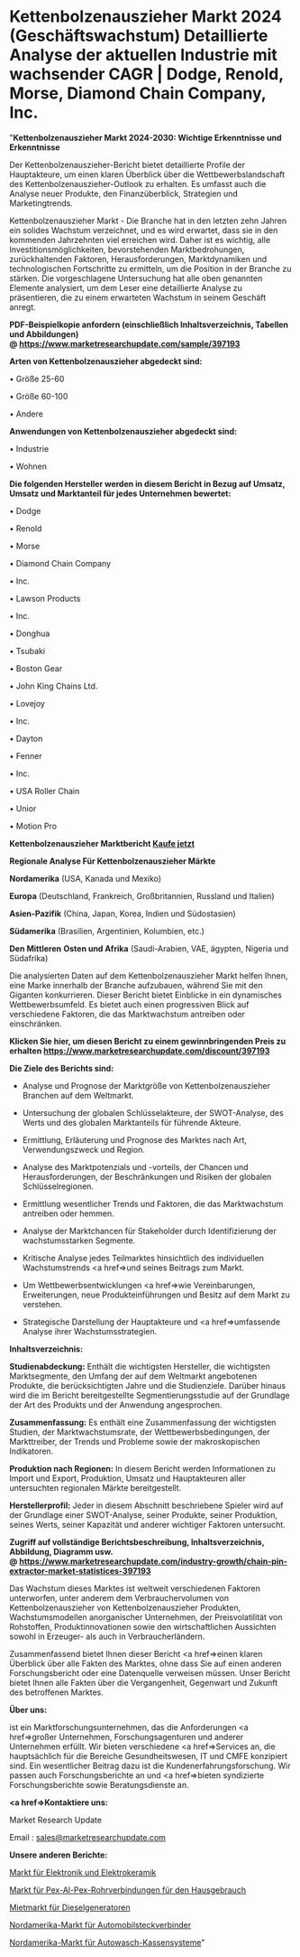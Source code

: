 # Kettenbolzenauszieher Markt 2024 (Geschäftswachstum) Detaillierte Analyse der aktuellen Industrie mit wachsender CAGR | Dodge, Renold, Morse, Diamond Chain Company, Inc.

"<strong>Kettenbolzenauszieher Markt 2024-2030: Wichtige Erkenntnisse und Erkenntnisse</strong>

Der Kettenbolzenauszieher-Bericht bietet detaillierte Profile der Hauptakteure, um einen klaren Überblick über die Wettbewerbslandschaft des Kettenbolzenauszieher-Outlook zu erhalten. Es umfasst auch die Analyse neuer Produkte, den Finanzüberblick, Strategien und Marketingtrends.

Kettenbolzenauszieher Markt - Die Branche hat in den letzten zehn Jahren ein solides Wachstum verzeichnet, und es wird erwartet, dass sie in den kommenden Jahrzehnten viel erreichen wird. Daher ist es wichtig, alle Investitionsmöglichkeiten, bevorstehenden Marktbedrohungen, zurückhaltenden Faktoren, Herausforderungen, Marktdynamiken und technologischen Fortschritte zu ermitteln, um die Position in der Branche zu stärken. Die vorgeschlagene Untersuchung hat alle oben genannten Elemente analysiert, um dem Leser eine detaillierte Analyse zu präsentieren, die zu einem erwarteten Wachstum in seinem Geschäft anregt.

<strong><b>PDF-Beispielkopie anfordern (einschließlich Inhaltsverzeichnis, Tabellen und Abbildungen) @ </b></strong><strong><a href=https://www.marketresearchupdate.com/sample/397193><strong>https://www.marketresearchupdate.com/sample/397193</u></a></strong></strong>

<strong>Arten von Kettenbolzenauszieher abgedeckt sind:</strong>

• Größe 25-60

• Größe 60-100

• Andere

<strong>Anwendungen von Kettenbolzenauszieher abgedeckt sind:</strong>

• Industrie

• Wohnen

<strong>Die folgenden Hersteller werden in diesem Bericht in Bezug auf Umsatz, Umsatz und Marktanteil für jedes Unternehmen bewertet:</strong>

• Dodge

• Renold

• Morse

• Diamond Chain Company

• Inc.

• Lawson Products

• Inc.

• Donghua

• Tsubaki

• Boston Gear

• John King Chains Ltd.

• Lovejoy

• Inc.

• Dayton

• Fenner

• Inc.

• USA Roller Chain

• Unior

• Motion Pro

<strong>Kettenbolzenauszieher Marktbericht <a href=https://www.marketresearchupdate.com/buynow/397193>Kaufe jetzt</a></strong>

<strong>Regionale Analyse Für Kettenbolzenauszieher Märkte</strong>

<strong>Nordamerika</strong> (USA, Kanada und Mexiko)

<strong>Europa</strong> (Deutschland, Frankreich, Großbritannien, Russland und Italien)

<strong>Asien-Pazifik</strong> (China, Japan, Korea, Indien und Südostasien)

<strong>Südamerika</strong> (Brasilien, Argentinien, Kolumbien, etc.)

<strong>Den Mittleren</strong> <strong>Osten und Afrika</strong> (Saudi-Arabien, VAE, ägypten, Nigeria und Südafrika)

Die analysierten Daten auf dem Kettenbolzenauszieher Markt helfen Ihnen, eine Marke innerhalb der Branche aufzubauen, während Sie mit den Giganten konkurrieren. Dieser Bericht bietet Einblicke in ein dynamisches Wettbewerbsumfeld. Es bietet auch einen progressiven Blick auf verschiedene Faktoren, die das Marktwachstum antreiben oder einschränken.

<strong>Klicken Sie hier, um diesen Bericht zu einem gewinnbringenden Preis zu erhalten
</strong><strong><a href=https://www.marketresearchupdate.com/discount/397193>https://www.marketresearchupdate.com/discount/397193</b></u></strong></a>

<strong>Die Ziele des Berichts sind:</strong>

- Analyse und Prognose der Marktgröße von Kettenbolzenauszieher Branchen auf dem Weltmarkt.

- Untersuchung der globalen Schlüsselakteure, der SWOT-Analyse, des Werts und des globalen Marktanteils für führende Akteure.

- Ermittlung, Erläuterung und Prognose des Marktes nach Art, Verwendungszweck und Region.

- Analyse des Marktpotenzials und -vorteils, der Chancen und Herausforderungen, der Beschränkungen und Risiken der globalen Schlüsselregionen.

- Ermittlung wesentlicher Trends und Faktoren, die das Marktwachstum antreiben oder hemmen.

- Analyse der Marktchancen für Stakeholder durch Identifizierung der wachstumsstarken Segmente.

- Kritische Analyse jedes Teilmarktes hinsichtlich des individuellen Wachstumstrends <a href=>und</a> seines Beitrags zum Markt.

- Um Wettbewerbsentwicklungen <a href=>wie</a> Vereinbarungen, Erweiterungen, neue Produkteinführungen und Besitz auf dem Markt zu verstehen.

- Strategische Darstellung der Hauptakteure und <a href=>umfas</a>sende Analyse ihrer Wachstumsstrategien.

<strong>Inhaltsverzeichnis:</strong>

<strong>Studienabdeckung:</strong> Enthält die wichtigsten Hersteller, die wichtigsten Marktsegmente, den Umfang der auf dem Weltmarkt angebotenen Produkte, die berücksichtigten Jahre und die Studienziele. Darüber hinaus wird die im Bericht bereitgestellte Segmentierungsstudie auf der Grundlage der Art des Produkts und der Anwendung angesprochen.

<strong>Zusammenfassung:</strong> Es enthält eine Zusammenfassung der wichtigsten Studien, der Marktwachstumsrate, der Wettbewerbsbedingungen, der Markttreiber, der Trends und Probleme sowie der makroskopischen Indikatoren.

<strong>Produktion nach Regionen:</strong> In diesem Bericht werden Informationen zu Import und Export, Produktion, Umsatz und Hauptakteuren aller untersuchten regionalen Märkte bereitgestellt.

<strong>Herstellerprofil:</strong> Jeder in diesem Abschnitt beschriebene Spieler wird auf der Grundlage einer SWOT-Analyse, seiner Produkte, seiner Produktion, seines Werts, seiner Kapazität und anderer wichtiger Faktoren untersucht.

<strong><b>Zugriff auf vollständige Berichtsbeschreibung, Inhaltsverzeichnis, Abbildung, Diagramm usw. @ </b></strong><strong><a href=https://www.marketresearchupdate.com/industry-growth/chain-pin-extractor-market-statistices-397193>https://www.marketresearchupdate.com/industry-growth/chain-pin-extractor-market-statistices-397193</a></strong>

Das Wachstum dieses Marktes ist weltweit verschiedenen Faktoren unterworfen, unter anderem dem Verbrauchervolumen von Kettenbolzenauszieher von Kettenbolzenauszieher Produkten, Wachstumsmodellen anorganischer Unternehmen, der Preisvolatilität von Rohstoffen, Produktinnovationen sowie den wirtschaftlichen Aussichten sowohl in Erzeuger- als auch in Verbraucherländern.

Zusammenfassend bietet Ihnen dieser Bericht <a href=>einen</a> klaren Überblick über alle Fakten des Marktes, ohne dass Sie auf einen anderen Forschungsbericht oder eine Datenquelle verweisen müssen. Unser Bericht bietet Ihnen alle Fakten über die Vergangenheit, Gegenwart und Zukunft des betroffenen Marktes.

<strong>Über uns:</strong>

 ist ein Marktforschungsunternehmen, das die Anforderungen <a href=>großer</a> Unternehmen, Forschungsagenturen und anderer Unternehmen erfüllt. Wir bieten verschiedene <a href=>Services</a> an, die hauptsächlich für die Bereiche Gesundheitswesen, IT und CMFE konzipiert sind. Ein wesentlicher Beitrag dazu ist die Kundenerfahrungsforschung. Wir passen auch Forschungsberichte an und <a href=>bieten</a> syndizierte Forschungsberichte sowie Beratungsdienste an.

<strong><a href=>Kontaktiere uns:</a></strong>

Market Research Update

Email : sales@marketresearchupdate.com

<strong>Unsere anderen Berichte:</strong>

<a href=https://www.linkedin.com/pulse/electronics-electrical-ceramics-market-analyzing-latest>Markt für Elektronik und Elektrokeramik</a>

<a href=https://www.linkedin.com/pulse/pex-al-pex-pipes-fittings-domestic-use-market-report-2023>Markt für Pex-Al-Pex-Rohrverbindungen für den Hausgebrauch</a>

<a href=https://www.linkedin.com/pulse/diesel-generator-rental-market-outlooks-2023>Mietmarkt für Dieselgeneratoren</a>

<a href=https://www.linkedin.com/pulse/north-america-automotive-connectors-market>Nordamerika-Markt für Automobilsteckverbinder</a>

<a href=https://www.linkedin.com/pulse/north-america-car-wash-pos-system-market-a4klf/>Nordamerika-Markt für Autowasch-Kassensysteme</a>"
